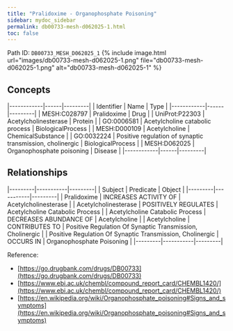 ```yaml
---
title: "Pralidoxime - Organophosphate Poisoning"
sidebar: mydoc_sidebar
permalink: db00733-mesh-d062025-1.html
toc: false 
---
```



Path ID: `DB00733_MESH_D062025_1`
{% include image.html url="images/db00733-mesh-d062025-1.png" file="db00733-mesh-d062025-1.png" alt="db00733-mesh-d062025-1" %}

## Concepts

|------------|------|---------|
| Identifier | Name | Type    |
|------------|------|---------|
| MESH:C028797 | Pralidoxime | Drug |
| UniProt:P22303 | Acetylcholinesterase | Protein |
| GO:0006581 | Acetylcholine catabolic process | BiologicalProcess |
| MESH:D000109 | Acetylcholine | ChemicalSubstance |
| GO:0032224 | Positive regulation of synaptic transmission, cholinergic | BiologicalProcess |
| MESH:D062025 | Organophosphate poisoning | Disease |
|------------|------|---------|

## Relationships

|---------|-----------|---------|
| Subject | Predicate | Object  |
|---------|-----------|---------|
| Pralidoxime | INCREASES ACTIVITY OF | Acetylcholinesterase |
| Acetylcholinesterase | POSITIVELY REGULATES | Acetylcholine Catabolic Process |
| Acetylcholine Catabolic Process | DECREASES ABUNDANCE OF | Acetylcholine |
| Acetylcholine | CONTRIBUTES TO | Positive Regulation Of Synaptic Transmission, Cholinergic |
| Positive Regulation Of Synaptic Transmission, Cholinergic | OCCURS IN | Organophosphate Poisoning |
|---------|-----------|---------|

Reference: 
  - [https://go.drugbank.com/drugs/DB00733](https://go.drugbank.com/drugs/DB00733)
  - [https://www.ebi.ac.uk/chembl/compound_report_card/CHEMBL1420/](https://www.ebi.ac.uk/chembl/compound_report_card/CHEMBL1420/)
  - [https://en.wikipedia.org/wiki/Organophosphate_poisoning#Signs_and_symptoms](https://en.wikipedia.org/wiki/Organophosphate_poisoning#Signs_and_symptoms)
